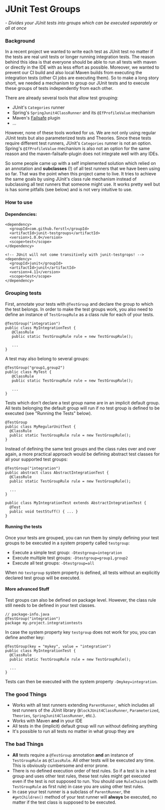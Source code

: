 # JUnit Test Groups
*- Divides your JUnit tests into groups which can be executed separately or all at once*

### Background
In a recent project we wanted to write each test as JUnit test no matter if the tests are real unit tests or longer running integration tests. The reason behind this idea is that everyone should be able to run all tests with maven or directly in the IDE with as less effort as possible. Moreover, we wanted to prevent our CI build and also local Maven builds from executing the integration tests (other CI jobs are executing them). So to make a long story short, we needed a mechanism to group our JUnit tests and to execute these groups of tests independently from each other.

There are already several tools that allow test grouping:
- JUnit's `Categories` runner
- Spring's `SpringJunit4ClassRunner` and its `@IfProfileValue` mechanism
- Maven's [Failsafe](http://maven.apache.org/surefire/maven-failsafe-plugin/) plugin
- ...

However, none of these tools worked for us. We are not only using regular JUnit tests but also parameterized tests and Theories. Since these tests require different test runners, JUnit's `Categories` runner is not an option. Spring's `@IfProfileValue` mechanism is also not an option for the same reason and the maven-failsafe-plugin does not integrate well with any IDEs. 

So some people came up with a self implemented solution which relied on an annotation and **subclasses** (!) of all test runners that we have been using so far. That was the point when this project came to live. It tries to achieve the same goals by using JUnit's class rule mechanism instead of subclassing all test runners that someone might use. It works pretty well but is has some pitfalls (see below) and is not very intuitive to use.


### How to use

#### Dependencies:

    <dependency>
      <groupId>com.github.ferstl</groupId>
      <artifactId>junit-testgroups</artifactId>
      <version>1.0.0</version>
      <scope>test</scope>
    </dependency>
    
    <!-- JUnit will not come transitively with junit-testgrops! -->
    <dependency>
      <groupId>junit</groupId>
      <artifactId>junit</artifactId>
      <version>4.11</version>
      <scope>test</scope>
    </dependency>


### Grouping tests

First, annotate your tests with `@TestGroup` and declare the group to which the test belongs. In order to make the test groups work, you also need to define an instance of `TestGroupRule` as a class rule for each of your tests.

    @TestGroup("integration")
    public class MyIntegrationTest {
       @ClassRule
       public static TestGroupRule rule = new TestGroupRule();
       
       ...
    }

A test may also belong to several groups:

    @TestGroup("group1,group2")
    public class MyTest {
       @ClassRule
       public static TestGroupRule rule = new TestGroupRule();
       
       ...
    }
    
Tests which don't declare a test group name are in an implicit default group. All tests belonging the default group will run if no test group is defined to be executed (see "Running the Tests" below).
    
    @TestGroup
    public class MyRegularUnitTest {
      @ClassRule
      public static TestGroupRule rule = new TestGroupRule();
    }

Instead of defining the same test groups and the class rules over and over again, a more practical approach would be defining abstract test classes for all your supported test groups:

    @TestGroup("integration")
    public abstract class AbstractIntegrationTest {
      @ClassRule
      public static TestGroupRule rule = new TestGroupRule();
      
      ...
    }
    
    public class MyIntegrationTest extends AbstractIntegrationTest {
      @Test
      public void testStuff() { ... }
    }


#### Running the tests
Once your tests are grouped, you can run them by simply defining your test groups to be executed in a system property called `testgroup`:
- Execute a simple test group: `-Dtestgroup=integration`
- Execute multiple test groups: `-Dtestgroup=group1,group2`
- Execute all test groups: `-Dtestgroup=all`

When no `testgroup` system property is defined, all tests without an explicitly declared test group will be executed.
    

#### More advanced Stuff

Test groups can also be defined on package level. However, the class rule still needs to be defined in your test classes.

    // package-info.java
    @TestGroup("integration")
    package my.project.integrationtests

In case the system property key `testgroup` does not work for you, you can define another key:

    @TestGroup(key = "mykey", value = "integration")
    public class MyIntegrationTest {
      @ClassRule
      public static TestGroupRule rule = new TestGroupRule();
      
      ...
    }
    
Tests can then be executed with the system property `-Dmykey=integration`.

### The good Things
- Works with all test runners extending `ParentRunner`, which includes all test runners of the JUnit library (`BlockJUnit4ClassRunner`, `Parameterized`, `Theories`, `SpringJunit4ClassRunner`, etc.).
- Works with Maven **and** in your IDE
- All tests in the (implicit) default group will run without defining anything
- It's possible to run all tests no matter in what group they are

### The bad Things
- **All** tests require a `@TestGroup` annotation **and** an instance of `TestGroupRule` as `@ClassRule`. All other tests will be executed any time. This is obviously cumbersome and error prone.
- There is no defined execution order of test rules. So if a test is in a test group and uses other test rules, these test rules might get executed even if the test is not supposed to run. You should use `RuleChain`s (with `TestGroupRule` as first rule) in case you are using other test rules.
- In case your test runner is a subclass of `ParentRunner`, the `#getChildren()` method of your test runner will **always** be executed, no matter if the test class is supposed to be executed.